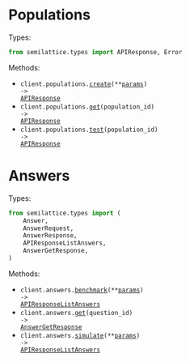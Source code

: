 # Populations

Types:

```python
from semilattice.types import APIResponse, Error
```

Methods:

- <code title="post /v1/populations">client.populations.<a href="./src/semilattice/resources/populations.py">create</a>(\*\*<a href="src/semilattice/types/population_create_params.py">params</a>) -> <a href="./src/semilattice/types/api_response.py">APIResponse</a></code>
- <code title="get /v1/populations/{population_id}">client.populations.<a href="./src/semilattice/resources/populations.py">get</a>(population_id) -> <a href="./src/semilattice/types/api_response.py">APIResponse</a></code>
- <code title="post /v1/populations/{population_id}/test">client.populations.<a href="./src/semilattice/resources/populations.py">test</a>(population_id) -> <a href="./src/semilattice/types/api_response.py">APIResponse</a></code>

# Answers

Types:

```python
from semilattice.types import (
    Answer,
    AnswerRequest,
    AnswerResponse,
    APIResponseListAnswers,
    AnswerGetResponse,
)
```

Methods:

- <code title="post /v1/answers/benchmark">client.answers.<a href="./src/semilattice/resources/answers.py">benchmark</a>(\*\*<a href="src/semilattice/types/answer_benchmark_params.py">params</a>) -> <a href="./src/semilattice/types/api_response_list_answers.py">APIResponseListAnswers</a></code>
- <code title="get /v1/answers/{question_id}">client.answers.<a href="./src/semilattice/resources/answers.py">get</a>(question_id) -> <a href="./src/semilattice/types/answer_get_response.py">AnswerGetResponse</a></code>
- <code title="post /v1/answers">client.answers.<a href="./src/semilattice/resources/answers.py">simulate</a>(\*\*<a href="src/semilattice/types/answer_simulate_params.py">params</a>) -> <a href="./src/semilattice/types/api_response_list_answers.py">APIResponseListAnswers</a></code>
